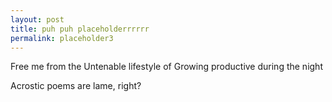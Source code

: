 ```yaml
---
layout: post
title: puh puh placeholderrrrrr
permalink: placeholder3
---
```


Free me from the
Untenable lifestyle of
Growing productive during the night

Acrostic poems are lame, right?
